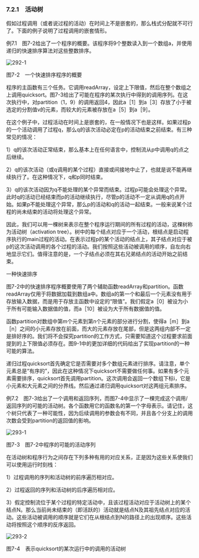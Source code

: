### 7.2.1　活动树

假如过程调用（或者说过程的活动）在时间上不是嵌套的，那么栈式分配就不可行了。下面的例子说明了过程调用的嵌套情形。

例7.1　图7-2给出了一个程序的概要。该程序将9个整数读入到一个数组a，并使用递归的快速排序算法对这些整数排序。

![292-1](../Images/image04469.jpeg)

图7-2　一个快速排序程序的概要

程序的主函数有三个任务。它调用readArray，设定上下限值，然后在整个数组之上调用quicksort。图7-3给出了可能在程序的某次执行中得到的调用序列。在这次执行中，对partition（1，9）的调用返回4，因此a［1］到a［3］存放了小于被选定的分割值v的元素，而较大的元素被存放在a［5］到a［9］。

在这个例子中，过程活动在时间上是嵌套的，在一般情况下也是这样。如果过程p的一个活动调用了过程q，那么q的该次活动必定在p的活动结束之前结束。有三种常见的情况：

1）q的该次活动正常结束，那么基本上在任何语言中，控制流从p中调用q的点之后继续。

2）q的该次活动（或q调用的某个过程）直接或间接地中止了，也就是说不能再继续执行了。在这种情况下，q和p同时结束。

3）q的该次活动因为q不能处理的某个异常而结束。过程p可能会处理这个异常。此时q的活动已经结束而p的活动继续执行，尽管p的活动不一定从调用q的点开始。如果p不能处理这个异常，那么p的活动和q的活动一起结束。一般来说某个过程的尚未结束的活动将处理这个异常。

因此，我们可以用一棵树来表示在整个程序运行期间的所有过程的活动，这棵树称为活动树（activation tree）。树中的每个结点对应于一个活动，根结点是启动程序执行的main过程的活动。在表示过程p的某个活动的结点上，其子结点对应于被p的这次活动调用的各个过程的活动。我们按照这些活动被调用的顺序，自左向右地显示它们。值得注意的是，一个子结点必须在其右兄弟结点的活动开始之前结束。

一种快速排序

图7-2中的快速排序程序概要使用了两个辅助函数readArray和partition。函数readArray仅用于将数据加载到数组a中。数组a的第一个和最后一个元素没有用于存放输入数据，而是用于存放主函数中设定的“限值”。我们假定a［0］被设为小于所有可能输入数据值的值，而a［10］被设为大于所有数据值的值。

函数partition对数组中第m个元素到第n个元素的部分进行分割，使得a［m］到a［n］之间的小元素存放在前面，而大的元素存放在尾部，但是这两组内部不一定是排好序的。我们将不会探究partition的工作方式，只需要知道这个过程要求前面提到的上下限值必须存在。图9-1中的更加详细的代码给出了实现partition的一种可能的算法。

递归过程quicksort首先确定它是否需要对多个数组元素进行排序。请注意，单个元素总是“有序的”，因此在这种情况下quicksort不需要做任何事。如果有多个元素需要排序，quicksort首先调用partition。这次调用会返回一个数组下标i，它是小元素和大元素之间的分界线。然后通过递归调用quicksort对这两组元素排序。

例7.2　图7-3给出了一个调用和返回序列，而图7-4中显示了一棵完成这个调用/返回序列的可能的活动树。各个函数用它的函数名的第一个字母表示。请记住，这个树只代表了一种可能性，因为后续调用的参数会有不同，并且各个分支上的调用次数会受到partition的返回值的影响。

![293-1](../Images/image04470.jpeg)

图7-3　图7-2中程序的可能的活动序列

在活动树和程序行为之间存在下列多种有用的对应关系，正是因为这些关系使我们可以使用运行时刻栈：

1）过程调用的序列和活动树的前序遍历相对应。

2）过程返回的序列和活动树的后序遍历相对应。

3）假定控制流位于某个过程的特定活动中，且该过程活动对应于活动树上的某个结点N。那么当前尚未结束的（即活跃的）活动就是结点N及其祖先结点对应的活动。这些活动被调用的顺序就是它们在从根结点到N的路径上的出现顺序。这些活动将按照这个顺序的反序返回。

![293-2](../Images/image04471.jpeg)

图7-4　表示quicksort的某次运行中的调用的活动树